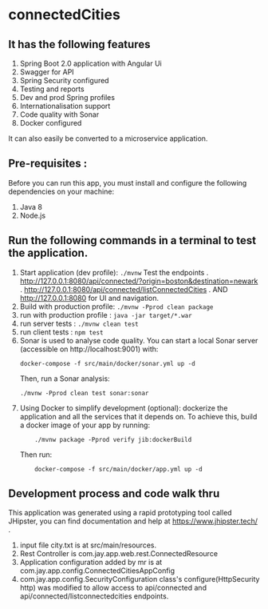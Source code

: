 # connectedCities

## It has the following features

1. Spring Boot 2.0 application with Angular Ui
2. Swagger for API
3. Spring Security configured
4. Testing and reports
5. Dev and prod Spring profiles
6. Internationalisation support
7. Code quality with Sonar
8. Docker configured

It can also easily be converted to a microservice application.

## Pre-requisites :

Before you can run this app, you must install and configure the following dependencies on your machine:

1. Java 8
2. Node.js

## Run the following commands in a terminal to test the application.

1.  Start application (dev profile): `./mvnw`
    Test the endpoints
    . http://127.0.0.1:8080/api/connected/?origin=boston&destination=newark
    . http://127.0.0.1:8080/api/connected/listConnectedCities
    . AND http://127.0.0.1:8080 for UI and navigation.
2.  Build with production profile: `./mvnw -Pprod clean package`
3.  run with production profile : `java -jar target/*.war`
4.  run server tests : `./mvnw clean test`
5.  run client tests : `npm test`
6.  Sonar is used to analyse code quality. You can start a local Sonar server (accessible on http://localhost:9001) with:
    ```
    docker-compose -f src/main/docker/sonar.yml up -d
    ```
    Then, run a Sonar analysis:
    ```
    ./mvnw -Pprod clean test sonar:sonar
    ```
7.  Using Docker to simplify development (optional): dockerize the application and all the services that it depends on.
    To achieve this, build a docker image of your app by running:
    ```
        ./mvnw package -Pprod verify jib:dockerBuild
    ```
    Then run:
    ```
        docker-compose -f src/main/docker/app.yml up -d
    ```

## Development process and code walk thru

This application was generated using a rapid prototyping tool called JHipster, you can find documentation and help at https://www.jhipster.tech/ .

1. input file city.txt is at src/main/resources.
2. Rest Controller is com.jay.app.web.rest.ConnectedResource
3. Application configuration added by mr is at com.jay.app.config.ConnectedCitiesAppConfig
4. com.jay.app.config.SecurityConfiguration class's configure(HttpSecurity http) was modified to allow access to
   api/connected and
   api/connected/listconnectedcities endpoints.
